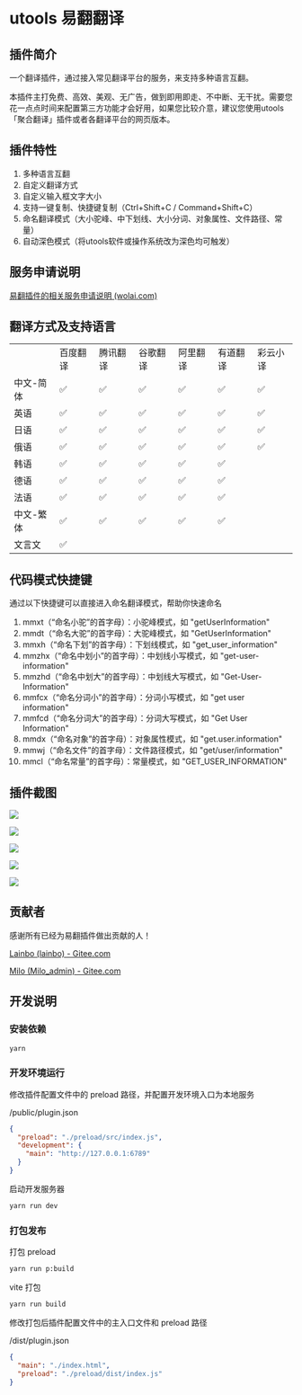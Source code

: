# utools 易翻翻译

## 插件简介

一个翻译插件，通过接入常见翻译平台的服务，来支持多种语言互翻。

本插件主打免费、高效、美观、无广告，做到即用即走、不中断、无干扰。需要您花一点点时间来配置第三方功能才会好用，如果您比较介意，建议您使用utools「聚合翻译」插件或者各翻译平台的网页版本。


## 插件特性

1. 多种语言互翻
2. 自定义翻译方式
3. 自定义输入框文字大小
4. 支持一键复制、快捷键复制（Ctrl+Shift+C / Command+Shift+C）
5. 命名翻译模式（大小驼峰、中下划线、大小分词、对象属性、文件路径、常量）
6. 自动深色模式（将utools软件或操作系统改为深色均可触发）


## 服务申请说明

[易翻插件的相关服务申请说明 (wolai.com)](https://www.wolai.com/jtSV7oah6M7rErz2RMFzo)

## 翻译方式及支持语言

||||||||
|-|-|-|-|-|-|-|
||百度翻译|腾讯翻译|谷歌翻译|阿里翻译|有道翻译|彩云小译|
|中文-简体|✅|✅|✅|✅|✅|✅|
|英语|✅|✅|✅|✅|✅|✅|
|日语|✅|✅|✅|✅|✅|✅|
|俄语|✅|✅|✅|✅|✅|✅|
|韩语|✅|✅|✅|✅|✅||
|德语|✅|✅|✅|✅|✅||
|法语|✅|✅|✅|✅|✅||
|中文-繁体|✅|✅|✅|✅|✅||
|文言文|✅||||||

## 代码模式快捷键

通过以下快捷键可以直接进入命名翻译模式，帮助你快速命名

1. mmxt（“命名小驼”的首字母）：小驼峰模式，如 "getUserInformation"
2. mmdt（“命名大驼”的首字母）：大驼峰模式，如 "GetUserInformation"
3. mmxh（“命名下划”的首字母）：下划线模式，如 "get_user_information"
4. mmzhx（“命名中划小”的首字母）：中划线小写模式，如 "get-user-information"
5. mmzhd（“命名中划大”的首字母）：中划线大写模式，如 "Get-User-Information"
6. mmfcx（“命名分词小”的首字母）：分词小写模式，如 "get user information"
7. mmfcd（“命名分词大”的首字母）：分词大写模式，如 "Get User Information"
8. mmdx（“命名对象”的首字母）：对象属性模式，如 "get.user.information"
9. mmwj（“命名文件”的首字母）：文件路径模式，如 "get/user/information"
10. mmcl（“命名常量”的首字母）：常量模式，如 "GET_USER_INFORMATION"

## 插件截图

![](doc/1.png) 

![](doc/2.png) 

![](doc/3.png) 

![](doc/4.png) 

![](doc/5.png) 


## 贡献者

感谢所有已经为易翻插件做出贡献的人！

[Lainbo (lainbo) - Gitee.com](https://gitee.com/lainbo)

[Milo (Milo_admin) - Gitee.com](https://gitee.com/Milo_admin)


## 开发说明

### 安装依赖

```bash
yarn
```

### 开发环境运行

修改插件配置文件中的 preload 路径，并配置开发环境入口为本地服务

/public/plugin.json

```json
{
  "preload": "./preload/src/index.js",
  "development": {
    "main": "http://127.0.0.1:6789"
  }
}
```

启动开发服务器

```bash
yarn run dev
```

### 打包发布

打包 preload

```bash
yarn run p:build
```

vite 打包

```bash
yarn run build
```

修改打包后插件配置文件中的主入口文件和 preload 路径

/dist/plugin.json

```json
{
  "main": "./index.html",
  "preload": "./preload/dist/index.js"
}
```
